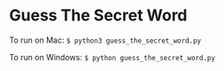 # Guess The Secret Word

To run on Mac:
`$ python3 guess_the_secret_word.py`

To run on Windows:
`$ python guess_the_secret_word.py`
